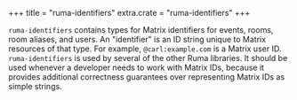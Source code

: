 +++
title = "ruma-identifiers"
extra.crate = "ruma-identifiers"
+++

`ruma-identifiers` contains types for Matrix identifiers for events, rooms, room aliases, and users.
An "identifier" is an ID string unique to Matrix resources of that type.
For example, `@carl:example.com` is a Matrix user ID.
`ruma-identifiers` is used by several of the other Ruma libraries.
It should be used whenever a developer needs to work with Matrix IDs, because it provides additional correctness guarantees over representing Matrix IDs as simple strings.
